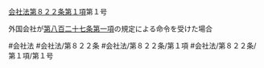[会社法第８２２条第１項](会社法＿＿＿＿第８２２条第１項)第１号

外国会社が[第八百二十七条第一項](会社法＿＿＿＿第８２７条第１項)の規定による命令を受けた場合


#会社法
#会社法/第８２２条
#会社法/第８２２条/第１項
#会社法/第８２２条/第１項/第１号
